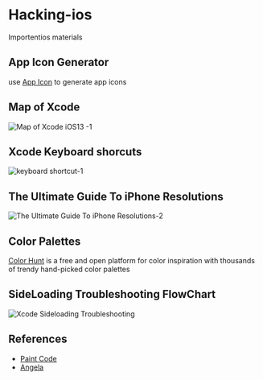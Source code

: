 # Hacking-ios

Importentios materials

## App Icon Generator

use  [App Icon](https://appicon.co/#image-sets) to generate app icons

## Map of Xcode 

![Map of Xcode  iOS13 -1](https://user-images.githubusercontent.com/14274827/79844209-ff712080-83d8-11ea-8dae-629c08711018.jpg)

## Xcode Keyboard shorcuts

![keyboard shortcut-1](https://user-images.githubusercontent.com/14274827/79841774-87552b80-83d5-11ea-8292-aae00f1a5721.jpg)


## The Ultimate Guide To iPhone Resolutions

![The Ultimate Guide To iPhone Resolutions-2](https://user-images.githubusercontent.com/14274827/79841255-c8990b80-83d4-11ea-99f9-430d35ce20a2.jpg)

## Color Palettes

[Color Hunt](https://colorhunt.co/) is a free and open platform for color inspiration with thousands of trendy hand-picked color palettes

## SideLoading Troubleshooting FlowChart 

![Xcode Sideloading Troubleshooting](https://user-images.githubusercontent.com/14274827/79842754-e23b5280-83d6-11ea-9875-4d899b440305.jpg)

## References

* [Paint Code](https://www.paintcodeapp.com/news/ultimate-guide-to-iphone-resolutions)
* [Angela](https://www.udemy.com/course/ios-13-app-development-bootcamp/)
